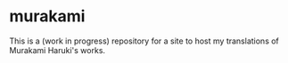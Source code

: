 # murakami

This is a (work in progress) repository for a site to host my translations of Murakami Haruki's works.
